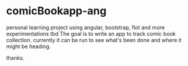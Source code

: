 comicBookapp-ang
================

personal learning project using angular, bootstrap, flot and more experimentations tbd
The goal is to write an app to track comic book collection.
currently it can be run to see what's been done and where it might be heading.

thanks.
